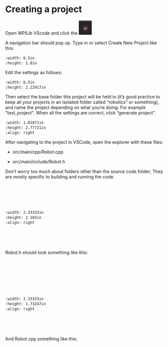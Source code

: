 # Creating a project

Open WPILib VScode and click the ![logo](media/image5.png)

A navigation bar should pop up. Type in or select Create New Project
like this:
```{image} media/image2.png
:width: 6.5in
:height: 1.8in
```


Edit the settings as follows:

```{image} media/image20.png
:width: 6.5in
:height: 2.22917in
```

Then select the base folder this project will be held in (it’s good
practice to keep all your projects in an isolated folder called
“robotics” or something), and name the project depending on what you’re
doing. For example "test_project". When all the settings are correct, click “generate project”.


```{image} media/image6.png 
:width: 1.81871in
:height: 2.77721in
:align: right
```
After navigating to the project in VSCode, open the explorer with these files:

- src/main/cpp/Robot.cpp

- src/main/include/Robot.h


Don’t worry too much about folders other than the source code folder; They are mostly specific to building and running the code.

<br>
<br><br><br>


```{image} media/image12.png 
:width: 2.33333in
:height: 2.103in
:align: right
```
<br><br><br>

Robot.h should look something like this:

<br>
<br>

<br>
<br><br><br>

```{image} media/image19.png 
:width: 2.33333in
:height: 1.73247in
:align: right
```
<br><br><br>

And Robot.cpp something like this:
